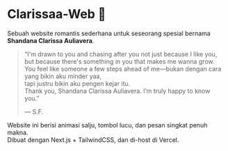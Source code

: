 # Clarissaa-Web 💙

Sebuah website romantis sederhana untuk seseorang spesial bernama **Shandana Clarissa Auliavera**.

> “I'm drawn to you and chasing after you not just because I like you,  
> but because there's something in you that makes me wanna grow.  
> You feel like someone a few steps ahead of me—bukan dengan cara yang bikin aku minder yaa,  
> tapi justru bikin aku pengen kejar itu.  
> Thank you, Shandana Clarissa Auliavera. I’m truly happy to know you.”  
>
> — S.F.

Website ini berisi animasi salju, tombol lucu, dan pesan singkat penuh makna.  
Dibuat dengan Next.js + TailwindCSS, dan di-host di Vercel.